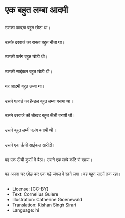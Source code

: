 # एक बहुत लम्बा आदमी

##
उसका फावड़ा बहुत छोटा था।

##
उसके दरवाज़े का रास्ता बहुत नीचा था।

##
उसकी पलंग बहुत छोटी थी।

##
उसकी साईकल बहुत छोटी थी।

##
यह आदमी बहुत लम्बा था।

##
उसने फावड़े का हैन्डल बहुत लम्बा बनाया था।

##
उसने दरवाज़े की चौखट बहुत ऊँची बनायी थी।

##
उसने बहुत लम्बी पलंग बनायी थी।

##
उसने एक ऊँची साईकल खरीदी।

##
वह एक ऊँची कुर्सी में बैठा। उसने एक लम्बे काँटे से खाया।

##
वह अपना घर छोड़ कर एक बड़े जंगल में रहने लगा। वह बहुत सालों तक रहा।

##
* License: [CC-BY]
* Text: Cornelius Gulere
* Illustration: Catherine Groenewald
* Translation: Kishan Singh Sirari
* Language: hi

